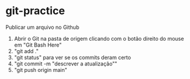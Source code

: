 # git-practice

Publicar um arquivo no Github

1. Abrir o Git na pasta de origem clicando com o botão direito do mouse em "Git Bash Here"
2. "git add ."
3. "git status" para ver se os commits deram certo
4. "git commit -m "descrever a atualização""
5. "git push origin main"
